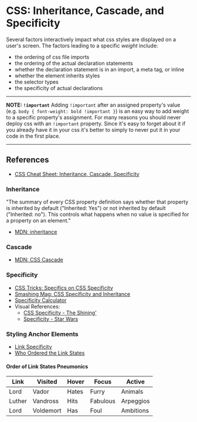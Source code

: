 # CSS: Inheritance, Cascade, and Specificity

Several factors interactively impact what css styles are displayed on a user's screen.  The factors leading to a specific *weight* include:

* the ordering of css file imports
* the ordering of the actual declaration statements
* whether the declaration statement is in an import, a meta tag, or inline
* whether the element inherits styles
* the selector types
* the specificity of actual declarations

****
**NOTE: `!important`**
Adding `!important` after an assigned property's value (e.g. `body { font-weight: bold !important }`) is an easy way to add weight to a specific property's assignment.
For many reasons you should never deploy css with an `!important` property.  Since it's easy to forget about it if you already have it in your css it's better to simply to never put it in your code in the first place.
****




## References

* [CSS Cheat Sheet: Inheritance, Cascade, Specificity](http://srjcstaff.santarosa.edu/~tfleming/htmlb/CSS_Cheat_Sheet_Inheritance_Cascade_Specificity.pdf)


### Inheritance
"The summary of every CSS property definition says whether that property is inherited by default ("Inherited: Yes") or not inherited by default ("Inherited: no"). This controls what happens when no value is specified for a property on an element."
* [MDN: inheritance](https://developer.mozilla.org/en-US/docs/Web/CSS/inheritance)

### Cascade
* [MDN: CSS Cascade](https://developer.mozilla.org/en-US/docs/Web/CSS/Cascade)


### Specificity
- [CSS Tricks: Specifics on CSS Specificity](https://css-tricks.com/specifics-on-css-specificity/)
- [Smashing Mag: CSS Specificity and Inheritance](https://www.smashingmagazine.com/2010/04/css-specificity-and-inheritance/)
- [Specificity Calculator](http://specificity.keegan.st/)
- Visual References:
  - [CSS Specificity - The Shining'](http://cssspecificity.com)
  - [Specificity - Star Wars](https://stuffandnonsense.co.uk/archives/images/specificitywars-05v2.jpg)


### Styling Anchor Elements

* [Link Specificity](http://meyerweb.com/eric/css/link-specificity.html)
* [Who Ordered the Link States](http://meyerweb.com/eric/thoughts/2007/06/11/who-ordered-the-link-states/)

#### Order of Link States Pneumonics

| Link | Visited | Hover | Focus | Active |
| ---- | ------- | ----- | ----- | ------ |
| Lord | Vador | Hates | Furry | Animals |
| Luther | Vandross | Hits | Fabulous | Arpeggios |
| Lord | Voldemort | Has | Foul | Ambitions |

